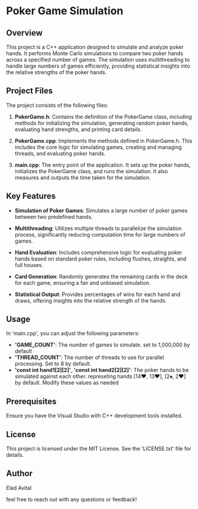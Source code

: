 # Poker Game Simulation

## Overview

This project is a C++ application designed to simulate and analyze poker hands. It performs Monte Carlo simulations to compare two poker hands across a specified number of games. The simulation uses multithreading to handle large numbers of games efficiently, providing statistical insights into the relative strengths of the poker hands.

## Project Files
The project consists of the following files:

1. **PokerGame.h**: Contains the definition of the PokerGame class, including methods for initializing the simulation, generating random poker hands, evaluating hand strengths, and printing card details.

2. **PokerGame.cpp**: Implements the methods defined in PokerGame.h. This includes the core logic for simulating games, creating and managing threads, and evaluating poker hands.

3. **main.cpp**: The entry point of the application. It sets up the poker hands, initializes the PokerGame class, and runs the simulation. It also measures and outputs the time taken for the simulation.

## Key Features
- **Simulation of Poker Games**: Simulates a large number of poker games between two predefined hands.

- **Multithreading**: Utilizes multiple threads to parallelize the simulation process, significantly reducing computation time for large numbers of games.

- **Hand Evaluation**: Includes comprehensive logic for evaluating poker hands based on standard poker rules, including flushes, straights, and full houses.

- **Card Generation**: Randomly generates the remaining cards in the deck for each game, ensuring a fair and unbiased simulation.

- **Statistical Output**: Provides percentages of wins for each hand and draws, offering insights into the relative strength of the hands.

## Usage
In 'main.cpp', you can adjust the following parameters:
- **'GAME_COUNT'**: The number of games to simulate. set to 1,000,000 by default
- **'THREAD_COUNT'**: The number of threads to use for parallel processing. Set to 8 by default.
- **'const int hand1[2][2]'**, **'const int hand2[2][2]'**: The poker hands to be simulated against each other. represeting hands [14♥, 13♥], [2♠, 2♥] by default.
Modify these values as needed

## Prerequisites
Ensure you have the Visual Studio with C++ development tools installed.

## License
This project is licensed under the MIT License. See the 'LICENSE.txt' file for details.

## Author
Elad Avital

feel free to reach out with any questions or feedback!
